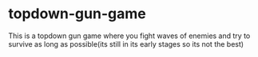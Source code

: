# topdown-gun-game
This is a topdown gun game where you fight waves of enemies and try to survive as long as possible(its still in its early stages so its not the best)
